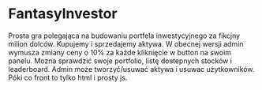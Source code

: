 # FantasyInvestor

Prosta gra polegająca na budowaniu portfela inwestycyjnego za fikcjny milion dolców. Kupujemy i sprzedajemy aktywa. W obecnej wersji admin wymusza zmiany ceny o 10% za kaźde kliknięcie w button na swoim panelu. Mozna sprawdzić swoje portfolio, listę dostepnych stocków i leaderboard. Admin może tworzyć/usuwać aktywa i usuwac użytkowników. Póki co front to tylko html i prosty js.
